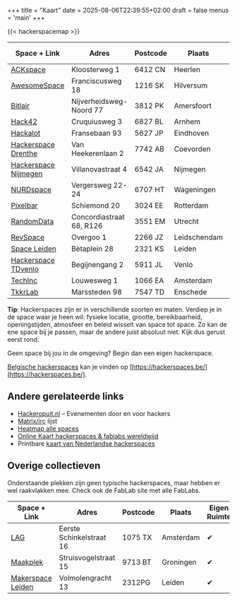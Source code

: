 +++
title = "Kaart"
date = 2025-08-06T22:39:55+02:00
draft = false
menus = 'main'
+++

{{< hackerspacemap >}}

| Space + Link | Adres | Postcode | Plaats | Eigen Ruimte |
| ------------ | ----- | -------- | ------ | ----------- |
| [ACKspace](https://www.ackspace.nl) | Kloosterweg 1 | 6412 CN | Heerlen | ✔ |
| [AwesomeSpace](https://awesomespace.nl) | Franciscusweg 18 | 1216 SK  | Hilversum | ✔ |
| [Bitlair](https://bitlair.nl) | Nijverheidsweg-Noord 77 | 3812 PK  | Amersfoort | ✔ |
| [Hack42](https://hack42.nl) | Cruquiusweg 3 | 6827 BL | Arnhem | ✔ |
| [Hackalot](https://hackalot.nl) | Fransebaan 93 | 5627 JP | Eindhoven | ✔ |
| [Hackerspace Drenthe](https://hackerspace-drenthe.nl/) | Van Heekerenlaan 2 | 7742 AB | Coevorden | |
| [Hackerspace Nijmegen](https://www.hackerspacenijmegen.nl/) | Villanovastraat 4 | 6542 JA | Nijmegen | ✔ |
| [NURDspace](https://nurdspace.nl/) | Vergersweg 22-24 | 6707 HT | Wageningen | ✔ |
| [Pixelbar](https://www.pixelbar.nl/) | Schiemond 20 | 3024 EE | Rotterdam | ✔ |
| [RandomData](https://randomdata.nl/) | Concordiastraat 68, R126 | 3551 EM | Utrecht | ✔ |
| [RevSpace](https://revspace.nl/) | Overgoo 1 | 2266 JZ | Leidschendam | ✔ |
| [Space Leiden](https://spaceleiden.nl/) | Bètaplein 28 | 2321 KS | Leiden |  |
| [Hackerspace TDvenlo](https://tdvenlo.nl/) | Begijnengang 2 | 5911 JL | Venlo | ✔ |
| [TechInc](https://techinc.nl/) | Louwesweg 1 | 1066 EA | Amsterdam  | ✔ |
| [TkkrLab](https://tkkrlab.nl/) | Marssteden 98 | 7547 TD | Enschede | ✔ |

**Tip**: Hackerspaces zijn er in verschillende soorten en maten. Verdiep je in de
space waar je heen wil: fysieke locatie, grootte, bereikbaarheid, openingstijden,
atmosfeer en beleid wisselt van space tot space. Zo kan de ene space bij je passen,
maar de andere juist absoluut niet. Kijk dus gerust eerst rond.

Geen space bij jou in de omgeving? Begin dan een eigen hackerspace.

[Belgische hackerspaces](https://hackerspaces.be/) kan je vinden op [https://hackerspaces.be/](https://hackerspaces.be/).

## Andere gerelateerde links

 - [Hackeropuit.nl](https://hackeropuit.nl) – Evenementen door en voor hackers
 - [Matrix/irc](https://riot.im/app/#/group/+hackerspaces:nltrix.net) lijst
 - [Heatmap alle spaces](https://mapall.space/heatmap/)
 - [Online Kaart hackerspaces & fablabs wereldwijd](https://mapall.space/)
 - Printbare [kaart van Nederlandse hackerspaces](https://hackerspaces.nl/wp-content/uploads/2024/10/hackerspace_kaart_2_2.png)

## Overige collectieven

Onderstaande plekken zijn geen typische hackerspaces, maar hebben er wel raakvlakken mee. Check ook de FabLab site met alle FabLabs.

| Space + Link | Adres | Postcode | Plaats | Eigen Ruimte |
| ------------ | ----- | -------- | ------ | ----------- |
| [LAG](https://laglab.org/) | Eerste Schinkelstraat 16 | 1075 TX | Amsterdam | ✔ |
| [Maakplek](http://maakplek.nl/) | Struisvogelstraat 15 | 9713 BT | Groningen | ✔ |
| [Makerspace Leiden](https://makerspaceleiden.nl/) | Volmolengracht 13 | 2312PG |Leiden | ✔ |
